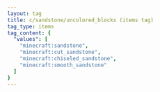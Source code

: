 ```yaml
---
layout: tag
title: c/sandstone/uncolored_blocks (items tag)
tag_type: items
tag_content: {
  "values": [
    "minecraft:sandstone",
    "minecraft:cut_sandstone",
    "minecraft:chiseled_sandstone",
    "minecraft:smooth_sandstone"
  ]
}
---
```

